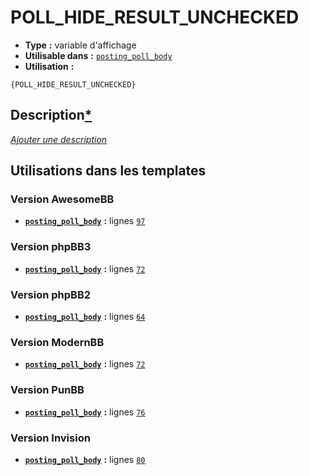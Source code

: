# POLL_HIDE_RESULT_UNCHECKED
* __Type__ __:__ variable d'affichage
* __Utilisable dans__ __:__ [`posting_poll_body`](../tpl/posting_poll_body.md#readme)
* __Utilisation__ __:__

```smarty
{POLL_HIDE_RESULT_UNCHECKED}
```

## Description[*](https://fa-tvars.appspot.com/var/POLL_HIDE_RESULT_UNCHECKED)
[*Ajouter une description*](https://fa-tvars.appspot.com/var/POLL_HIDE_RESULT_UNCHECKED)

## Utilisations dans les templates

### Version AwesomeBB
* __[`posting_poll_body`](../tpl/posting_poll_body.md#readme)__ __:__ lignes [`97`](../src/awesomebb/posting_poll_body.tpl#L97)

### Version phpBB3
* __[`posting_poll_body`](../tpl/posting_poll_body.md#readme)__ __:__ lignes [`72`](../src/prosilver/posting_poll_body.tpl#L72)

### Version phpBB2
* __[`posting_poll_body`](../tpl/posting_poll_body.md#readme)__ __:__ lignes [`64`](../src/subsilver/posting_poll_body.tpl#L64)

### Version ModernBB
* __[`posting_poll_body`](../tpl/posting_poll_body.md#readme)__ __:__ lignes [`72`](../src/modernbb/posting_poll_body.tpl#L72)

### Version PunBB
* __[`posting_poll_body`](../tpl/posting_poll_body.md#readme)__ __:__ lignes [`76`](../src/punbb/posting_poll_body.tpl#L76)

### Version Invision
* __[`posting_poll_body`](../tpl/posting_poll_body.md#readme)__ __:__ lignes [`80`](../src/invision/posting_poll_body.tpl#L80)

